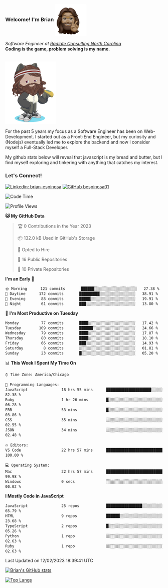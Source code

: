 ###  Welcome! I'm Brian <img align="center" src="https://github.com/bespinosa01/bespinosa01/blob/main/assets/peace-animoji.png" height="100" /></h2>
<p><em>Software Engineer at <a href="https://www.radiateconsulting.coop/north-carolina-tech-coop">Radiate Consulting North Carolina</a>
 <br/>
<!-- </br>Developer Consultant at <a href="https://codethedream.org/">Code The Dream</a> -->
</em> <b>Coding is the game, problem solving is my name.</b></p>

<br/>


 <img align="center" src="https://github.com/bespinosa01/bespinosa01/blob/main/assets/octo-me.png" height="200" /> 
 <p>
 For the past 5 years my focus as a Software Engineer has been on Web-Development. I started out as a Front-End Engineer, but my curiosity and (Nodejs) eventually led me to explore the backend and now I consider myself a Full-Stack Developer.
</p>
<p>
 My github stats below will reveal that javascript is my bread and butter, but I find myself exploring and tinkering with anything that catches my interest. 
 </p>
 
 
### Let's Connect!

[![Linkedin: brian-espinosa](https://img.shields.io/badge/-brian--espinosa-blue?style=flat-square&logo=Linkedin&logoColor=white&link=https://www.linkedin.com/in/brian-espinosa/)](https://www.linkedin.com/in/brian-espinosa/)
[![GitHub bespinosa01](https://img.shields.io/github/followers/bespinosa01?label=follow&style=social)](https://github.com/bespinosa01)



<!--START_SECTION:waka-->
![Code Time](http://img.shields.io/badge/Code%20Time-1%2C045%20hrs%2045%20mins-blue)

![Profile Views](http://img.shields.io/badge/Profile%20Views-0-blue)

**🐱 My GitHub Data** 

> 🏆 0 Contributions in the Year 2023
 > 
> 📦 132.0 kB Used in GitHub's Storage 
 > 
> 💼 Opted to Hire
 > 
> 📜 16 Public Repositories 
 > 
> 🔑 10 Private Repositories  
 > 
**I'm an Early 🐤** 

```text
🌞 Morning      121 commits       ██████░░░░░░░░░░░░░░░░░░░   27.38 % 
🌆 Daytime      172 commits       █████████░░░░░░░░░░░░░░░░   38.91 % 
🌃 Evening       88 commits       █████░░░░░░░░░░░░░░░░░░░░   19.91 % 
🌙 Night         61 commits       ███░░░░░░░░░░░░░░░░░░░░░░   13.80 % 

```
📅 **I'm Most Productive on Tuesday** 

```text
Monday          77 commits       ████░░░░░░░░░░░░░░░░░░░░░   17.42 % 
Tuesday        109 commits       ██████░░░░░░░░░░░░░░░░░░░   24.66 % 
Wednesday       79 commits       ████░░░░░░░░░░░░░░░░░░░░░   17.87 % 
Thursday        80 commits       ████░░░░░░░░░░░░░░░░░░░░░   18.10 % 
Friday          66 commits       ███░░░░░░░░░░░░░░░░░░░░░░   14.93 % 
Saturday         8 commits       ░░░░░░░░░░░░░░░░░░░░░░░░░   01.81 % 
Sunday          23 commits       █░░░░░░░░░░░░░░░░░░░░░░░░   05.20 % 

```


📊 **This Week I Spent My Time On** 

```text
⌚︎ Time Zone: America/Chicago

💬 Programming Languages: 
JavaScript               18 hrs 55 mins      ████████████████████░░░░░   82.38 % 
Ruby                     1 hr 26 mins        █░░░░░░░░░░░░░░░░░░░░░░░░   06.28 % 
ERB                      53 mins             █░░░░░░░░░░░░░░░░░░░░░░░░   03.86 % 
CSS                      35 mins             ░░░░░░░░░░░░░░░░░░░░░░░░░   02.55 % 
JSON                     34 mins             ░░░░░░░░░░░░░░░░░░░░░░░░░   02.48 % 

🔥 Editors: 
VS Code                  22 hrs 57 mins      █████████████████████████   100.00 % 

💻 Operating System: 
Mac                      22 hrs 57 mins      █████████████████████████   99.98 % 
Windows                  0 secs              ░░░░░░░░░░░░░░░░░░░░░░░░░   00.02 % 

```

**I Mostly Code in JavaScript** 

```text
JavaScript               25 repos            ████████████████░░░░░░░░░   65.79 % 
HTML                     9 repos             ██████░░░░░░░░░░░░░░░░░░░   23.68 % 
TypeScript               2 repos             █░░░░░░░░░░░░░░░░░░░░░░░░   05.26 % 
Python                   1 repo              ░░░░░░░░░░░░░░░░░░░░░░░░░   02.63 % 
Ruby                     1 repo              ░░░░░░░░░░░░░░░░░░░░░░░░░   02.63 % 

```



 Last Updated on 12/02/2023 18:39:41 UTC
<!--END_SECTION:waka-->


<!--  Github STATS -->
[![Brian's GitHub stats](https://github-readme-stats.vercel.app/api?username=bespinosa01&hide=stars,contribs&count_private=true&show_icons=true)](https://github.com/anuraghazra/github-readme-stats)

[![Top Langs](https://github-readme-stats.vercel.app/api/top-langs/?username=bespinosa01&layout=compact)](https://github.com/anuraghazra/github-readme-stats)



<!--
**bespinosa01/bespinosa01** is a ✨ _special_ ✨ repository because its `README.md` (this file) appears on your GitHub profile.

Here are some ideas to get you started:

- 🔭 I’m currently working on ...
- 🌱 I’m currently learning ...
- 👯 I’m looking to collaborate on ...
- 🤔 I’m looking for help with ...
- 💬 Ask me about ...
- 📫 How to reach me: ...
- 😄 Pronouns: ...
- ⚡ Fun fact: ...
-->
